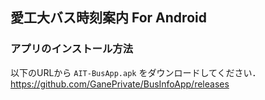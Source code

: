 ## 愛工大バス時刻案内 For Android

### アプリのインストール方法
以下のURLから `AIT-BusApp.apk` をダウンロードしてください．
https://github.com/GanePrivate/BusInfoApp/releases